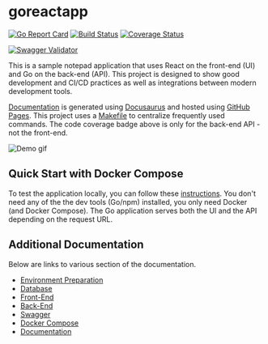 # goreactapp

[![Go Report Card](https://goreportcard.com/badge/github.com/josephspurrier/goreactapp)](https://goreportcard.com/report/github.com/josephspurrier/goreactapp)
[![Build Status](https://travis-ci.org/josephspurrier/goreactapp.svg)](https://travis-ci.org/josephspurrier/goreactapp)
[![Coverage Status](https://coveralls.io/repos/github/josephspurrier/goreactapp/badge.svg?branch=master&timestamp=20200313-01)](https://coveralls.io/github/josephspurrier/goreactapp?branch=master)

[![Swagger Validator](https://online.swagger.io/validator?url=https://raw.githubusercontent.com/josephspurrier/goreactapp/master/src/app/ui/static/swagger.json)](https://petstore.swagger.io/?url=https://raw.githubusercontent.com/josephspurrier/goreactapp/master/src/app/ui/static/swagger.json)

This is a sample notepad application that uses React on the front-end (UI) and Go on the back-end (API). This project is designed to show good development and CI/CD practices as well as integrations between modern development tools.

[Documentation](https://josephspurrier.github.io/goreactapp/) is generated using [Docusaurus](https://docusaurus.io/) and hosted using [GitHub Pages](https://pages.github.com/). This project uses a [Makefile](Makefile) to centralize frequently used commands. The code coverage badge above is only for the back-end API - not the front-end.

![Demo gif](https://user-images.githubusercontent.com/2394539/76177148-ac753e00-6189-11ea-963b-bff38b29e8ed.gif)

## Quick Start with Docker Compose

To test the application locally, you can follow these [instructions](https://josephspurrier.github.io/goreactapp/docs/tutorial/run-locally). You don't need any of the the dev tools (Go/npm) installed, you only need Docker (and Docker Compose). The Go application serves both the UI and the API depending on the request URL.

## Additional Documentation

Below are links to various section of the documentation.

- [Environment Preparation](https://josephspurrier.github.io/goreactapp/docs/tutorial/env-prep)
- [Database](https://josephspurrier.github.io/goreactapp/docs/database)
- [Front-End](https://josephspurrier.github.io/goreactapp/docs/front-end)
- [Back-End](https://josephspurrier.github.io/goreactapp/docs/back-end)
- [Swagger](https://josephspurrier.github.io/goreactapp/docs/swagger)
- [Docker Compose](https://josephspurrier.github.io/goreactapp/docs/docker-compose)
- [Documentation](https://josephspurrier.github.io/goreactapp/docs/documentation)